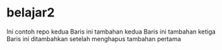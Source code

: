 # belajar2
Ini contoh repo kedua
Baris ini tambahan kedua
Baris ini tambahan ketiga
Baris ini ditambahkan setelah menghapus tambahan pertama
